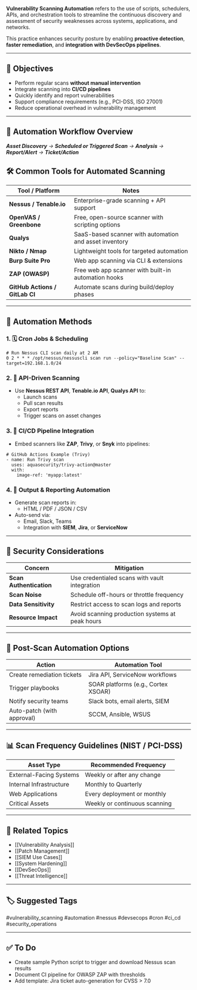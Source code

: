 **Vulnerability Scanning Automation** refers to the use of scripts, schedulers, APIs, and orchestration tools to streamline the continuous discovery and assessment of security weaknesses across systems, applications, and networks.

This practice enhances security posture by enabling **proactive detection**, **faster remediation**, and **integration with DevSecOps pipelines**.

---

## 🎯 Objectives

- Perform regular scans **without manual intervention**
- Integrate scanning into **CI/CD pipelines**
- Quickly identify and report vulnerabilities
- Support compliance requirements (e.g., PCI-DSS, ISO 27001)
- Reduce operational overhead in vulnerability management

---

## 🔁 Automation Workflow Overview

***Asset Discovery*** *→* ***Scheduled or Triggered Scan*** *→* ***Analysis*** *→* ***Report/Alert*** *→* ***Ticket/Action***

## 🛠 Common Tools for Automated Scanning

|Tool / Platform|Notes|
|---|---|
|**Nessus / Tenable.io**|Enterprise-grade scanning + API support|
|**OpenVAS / Greenbone**|Free, open-source scanner with scripting options|
|**Qualys**|SaaS-based scanner with automation and asset inventory|
|**Nikto / Nmap**|Lightweight tools for targeted automation|
|**Burp Suite Pro**|Web app scanning via CLI & extensions|
|**ZAP (OWASP)**|Free web app scanner with built-in automation hooks|
|**GitHub Actions / GitLab CI**|Automate scans during build/deploy phases|

---

## 🧰 Automation Methods

### 1. 🗓 Cron Jobs & Scheduling
```
# Run Nessus CLI scan daily at 2 AM
0 2 * * * /opt/nessus/nessuscli scan run --policy="Baseline Scan" --target=192.168.1.0/24
```

### 2. 📡 API-Driven Scanning

- Use **Nessus REST API**, **Tenable.io API**, **Qualys API** to:
    - Launch scans
    - Pull scan results
    - Export reports
    - Trigger scans on asset changes

### 3. 🧪 CI/CD Pipeline Integration

- Embed scanners like **ZAP**, **Trivy**, or **Snyk** into pipelines:
```
# GitHub Actions Example (Trivy)
- name: Run Trivy scan
  uses: aquasecurity/trivy-action@master
  with:
    image-ref: 'myapp:latest'
```

### 4. 📑 Output & Reporting Automation

- Generate scan reports in:
    - HTML / PDF / JSON / CSV
- Auto-send via:
    - Email, Slack, Teams
    - Integration with **SIEM**, **Jira**, or **ServiceNow**

---

## 🔐 Security Considerations

|Concern|Mitigation|
|---|---|
|**Scan Authentication**|Use credentialed scans with vault integration|
|**Scan Noise**|Schedule off-hours or throttle frequency|
|**Data Sensitivity**|Restrict access to scan logs and reports|
|**Resource Impact**|Avoid scanning production systems at peak hours|

---

## 🔄 Post-Scan Automation Options

|Action|Automation Tool|
|---|---|
|Create remediation tickets|Jira API, ServiceNow workflows|
|Trigger playbooks|SOAR platforms (e.g., Cortex XSOAR)|
|Notify security teams|Slack bots, email alerts, SIEM|
|Auto-patch (with approval)|SCCM, Ansible, WSUS|

---

## 📊 Scan Frequency Guidelines (NIST / PCI-DSS)

|Asset Type|Recommended Frequency|
|---|---|
|External-Facing Systems|Weekly or after any change|
|Internal Infrastructure|Monthly to Quarterly|
|Web Applications|Every deployment or monthly|
|Critical Assets|Weekly or continuous scanning|

---

## 🧠 Related Topics

- [[Vulnerability Analysis]]
- [[Patch Management]]
- [[SIEM Use Cases]]
- [[System Hardening]]
- [[DevSecOps]]
- [[Threat Intelligence]]

---

## 🏷 Suggested Tags

#vulnerability_scanning #automation #nessus #devsecops #cron #ci_cd #security_operations

---

## ✅ To Do

-  Create sample Python script to trigger and download Nessus scan results
-  Document CI pipeline for OWASP ZAP with thresholds
-  Add template: Jira ticket auto-generation for CVSS > 7.0